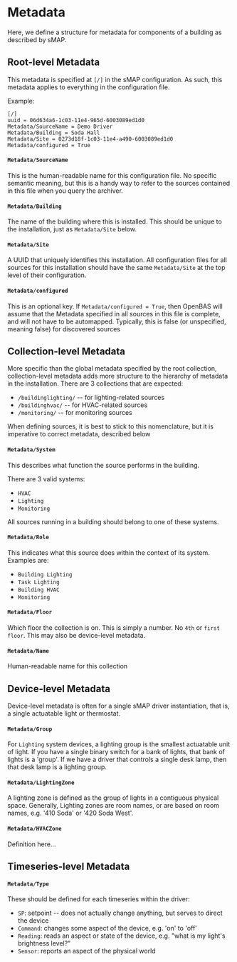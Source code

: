 Metadata
========

Here, we define a structure for metadata for components of a building as described by sMAP.

## Root-level Metadata

This metadata is specified at `[/]` in the sMAP configuration. As such, this metadata
applies to everything in the configuration file.


Example:
```
[/]
uuid = 06d634a6-1c03-11e4-965d-6003089ed1d0
Metadata/SourceName = Demo Driver
Metadata/Building = Soda Hall
Metadata/Site = 0273d18f-1c03-11e4-a490-6003089ed1d0
Metadata/configured = True
```

#### `Metadata/SourceName`

This is the human-readable name for this configuration file. No specific semantic meaning, but this
is a handy way to refer to the sources contained in this file when you query the archiver.

#### `Metadata/Building`

The name of the building where this is installed. This should be unique to the installation, just as
`Metadata/Site` below.

#### `Metadata/Site`

A UUID that uniquely identifies this installation. All configuration files for all sources for this
installation should have the same `Metadata/Site` at the top level of their configuration.

#### `Metadata/configured`

This is an optional key. If `Metadata/configured = True`, then OpenBAS will assume that the Metadata
specified in all sources in this file is complete, and will not have to be automapped. Typically, this
is false (or unspecified, meaning false) for discovered sources

## Collection-level Metadata

More specific than the global metadata specified by the root collection, collection-level metadata
adds more structure to the hierarchy of metadata in the installation. There are 3 collections that are
expected:

* `/buildinglighting/` -- for lighting-related sources
* `/buildinghvac/` -- for HVAC-related sources
* `/monitoring/` -- for monitoring sources

When defining sources, it is best to stick to this nomenclature, but it is imperative to correct
metadata, described below

#### `Metadata/System`
This describes what function the source performs in the building.

There are 3 valid systems:

* `HVAC`
* `Lighting`
* `Monitoring`

All sources running in a building should belong to one of these systems.

#### `Metadata/Role`

This indicates what this source does within the context of its system. Examples are:

* `Building Lighting`
* `Task Lighting`
* `Building HVAC`
* `Monitoring`

#### `Metadata/Floor`

Which floor the collection is on. This is simply a number. No `4th` or `first floor`. This may also be
device-level metadata.

#### `Metadata/Name`

Human-readable name for this collection

## Device-level Metadata

Device-level metadata is often for a single sMAP driver instantiation, that is,
a single actuatable light or thermostat.

#### `Metadata/Group`
For `Lighting` system devices, a lighting group is the smallest actuatable unit of light. If you have a single
binary switch for a bank of lights, that bank of lights is a 'group'. If we have a driver that controls a single
desk lamp, then that desk lamp is a lighting group.

#### `Metadata/LightingZone`
A lighting zone is defined as the group of lights in a contiguous physical space. Generally, Lighting zones 
are room names, or are based on room names, e.g. '410 Soda' or '420 Soda West'.

#### `Metadata/HVACZone`

Definition here...

## Timeseries-level Metadata

#### `Metadata/Type`

These should be defined for each timeseries within the driver:

* `SP`: setpoint -- does not actually change anything, but serves to direct the device
* `Command`: changes some aspect of the device, e.g. 'on' to 'off'
* `Reading`: reads an aspect or state of the device, e.g. "what is my light's brightness level?"
* `Sensor`: reports an aspect of the physical world
